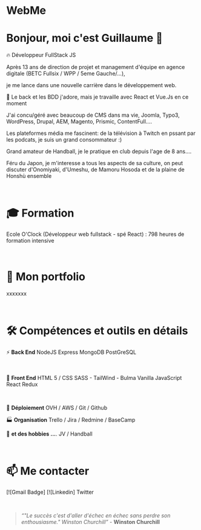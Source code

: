# WebMe

# Bonjour, moi c'est Guillaume 👋

🔥  Développeur FullStack JS

Après 13 ans de direction de projet et management d'équipe en agence digitale (BETC Fullsix / WPP / 5eme Gauche/...), 

je me lance dans une nouvelle carrière dans le développement web.

🔬 Le back et les BDD j'adore, mais je travaille avec React et Vue.Js en ce moment

J'ai concu/géré avec beaucoup de CMS dans ma vie, Joomla, Typo3, WordPress, Drupal, AEM, Magento, Prismic, ContentFull....

Les plateformes média me fascinent: de la télévision à Twitch en pssant par les podcats, je suis un grand consommateur :) 

Grand amateur de Handball, je le pratique en club depuis l'age de 8 ans....

Féru du Japon, je m'interesse a tous les aspects de sa culture, on peut discuter d'Onomiyaki, d'Umeshu, de Mamoru Hosoda et de la plaine de Honshù ensemble

<br>

# 🎓 **Formation**
  Ecole O'Clock (Développeur web fullstack - spé React) : 798 heures de formation intensive

<br>

# 📰 **Mon portfolio**
  xxxxxxx

<br>

# 🛠  **Compétences et outils en détails**

⚡  **Back End**
NodeJS
Express
MongoDB
PostGreSQL

<br>

💬  **Front End**
HTML 5 / CSS
SASS - TailWind - Bulma
Vanilla JavaScript
React 
Redux

<br>

🔭  **Déploiement**
OVH / AWS / Git / Github

🏭  **Organisation**
Trello / Jira / Redmine / BaseCamp

👯  **et des hobbies ...**.
JV / Handball 

<br>

# 📫  **Me contacter**
[![Gmail Badge]
[![Linkedin]
Twitter

<br>

> *“"Le succès c'est d'aller d'échec en échec sans perdre son enthousiasme." Winston Churchill”* - **Winston Churchill**
